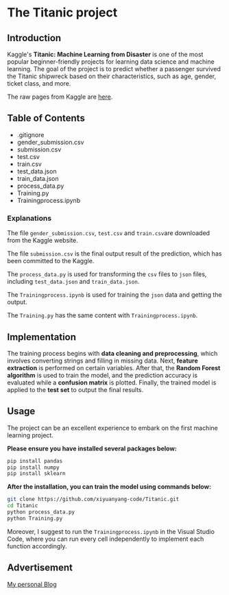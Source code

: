# The Titanic project

## Introduction

Kaggle's **Titanic: Machine Learning from Disaster** is one of the most popular beginner-friendly projects for learning data science and machine learning. The goal of the project is to predict whether a passenger survived the Titanic shipwreck based on their characteristics, such as age, gender, ticket class, and more.

The raw pages from Kaggle are [here](https://www.kaggle.com/competitions/titanic/overview).

## Table of Contents

- .gitignore
- gender_submission.csv
- submission.csv
- test.csv
- train.csv
- test_data.json
- train_data.json
- process_data.py
- Training.py
- Trainingprocess.ipynb

### Explanations

The file `gender_submission.csv`, `test.csv` and `train.csv`are downloaded from the Kaggle website.

The file `submission.csv` is the final output result of the prediction, which has been committed to the Kaggle.

The `process_data.py` is used for transforming the `csv` files to `json` files, including `test_data.json` and `train_data.json`.

The `Trainingprocess.ipynb` is used for training the `json` data and getting the output.

The `Training.py` has the same content with `Trainingprocess.ipynb`.

## Implementation

The training process begins with **data cleaning and preprocessing**, which involves converting strings and filling in missing data. Next, **feature extraction** is performed on certain variables. After that, the **Random Forest algorithm** is used to train the model, and the prediction accuracy is evaluated while a **confusion matrix** is plotted. Finally, the trained model is applied to the **test set** to output the final results.

## Usage

The project can be an excellent experience to embark on the first machine learning project.

**Please ensure you have installed several packages below:**

```bash
pip install pandas
pip install numpy
pip install sklearn
```

**After the installation, you can train the model using commands below:**

```bash
git clone https://github.com/xiyuanyang-code/Titanic.git
cd Titanic
python process_data.py
python Training.py
```

Moreover, I suggest to run the `Trainingprocess.ipynb` in the Visual Studio Code, where you can run every cell independently to implement each function accordingly.

## Advertisement

[My personal Blog](https://xiyuanyang-code.github.io/posts/Python-advanced-File-Management/)
